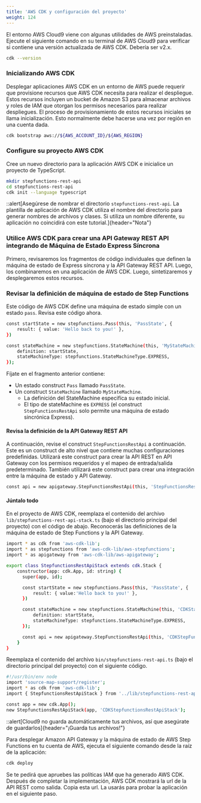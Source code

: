 ```yaml
---
title: 'AWS CDK y configuración del proyecto'
weight: 124
---
```


El entorno AWS Cloud9 viene con algunas utilidades de AWS preinstaladas. Ejecute el siguiente comando en su terminal de AWS Cloud9 para verificar si contiene una versión actualizada de AWS CDK. Debería ser v2.x.

```bash
cdk --version
```

### Inicializando AWS CDK
Desplegar aplicaciones AWS CDK en un entorno de AWS puede requerir que provisione recursos que AWS CDK necesita para realizar el despliegue. Estos recursos incluyen un bucket de Amazon S3 para almacenar archivos y roles de IAM que otorgan los permisos necesarios para realizar despliegues. El proceso de provisionamiento de estos recursos iniciales se llama inicialización. Esto normalmente debe hacerse una vez por región en una cuenta dada.

```bash
cdk bootstrap aws://${AWS_ACCOUNT_ID}/${AWS_REGION}
```

### Configure su proyecto AWS CDK
Cree un nuevo directorio para la aplicación AWS CDK e inicialice un proyecto de TypeScript.

```bash
mkdir stepfunctions-rest-api
cd stepfunctions-rest-api
cdk init --language typescript
```

::alert[Asegúrese de nombrar el directorio `stepfunctions-rest-api`. La plantilla de aplicación de AWS CDK utiliza el nombre del directorio para generar nombres de archivos y clases. Si utiliza un nombre diferente, su aplicación no coincidirá con este tutorial.]{header="Nota"}

### Utilice AWS CDK para crear una API Gateway REST API integrando de Máquina de Estado Express Síncrona

Primero, revisaremos los fragmentos de código individuales que definen la máquina de estado de Express síncrona y la API Gateway REST API. Luego, los combinaremos en una aplicación de AWS CDK. Luego, sintetizaremos y desplegaremos estos recursos.

### Revisar la definición de máquina de estado de Step Functions

Este código de AWS CDK define una máquina de estado simple con un estado `pass`. Revisa este código ahora.

```bash
const startState = new stepfunctions.Pass(this, 'PassState', {
    result: { value: 'Hello back to you!' },
})

const stateMachine = new stepfunctions.StateMachine(this, 'MyStateMachine', {
    definition: startState,
    stateMachineType: stepfunctions.StateMachineType.EXPRESS,
});
```

Fíjate en el fragmento anterior contiene:

- Un estado construct `Pass` llamado `PassState`.
- Un construct `StateMachine` llamado `MyStateMachine`.
  - La definición del StateMachine especifíca su estado inicial.
  - El tipo de stateMachine es `EXPRESS` (el construct `StepFunctionsRestApi` solo permite una máquina de estado sincrónica Express).

#### Revisa la definición de la API Gateway REST API

A continuación, revise el construct `StepFunctionsRestApi` a continuación. Este es un construct de alto nivel que contiene muchas configuraciones predefinidas. Utilizará este construct para crear la API REST en API Gateway con los permisos requeridos y el mapeo de entrada/salida predeterminado. También utilizará este construct para crear una integración entre la máquina de estado y API Gateway.

```bash
const api = new apigateway.StepFunctionsRestApi(this, 'StepFunctionsRestApi', { stateMachine: stateMachine });
```

#### Júntalo todo

En el proyecto de AWS CDK, reemplaza el contenido del archivo `lib/stepfunctions-rest-api-stack.ts` (bajo el directorio principal del proyecto) con el código de abajo. Reconocerás las definiciones de la máquina de estado de Step Functions y la API Gateway.

```bash
import * as cdk from 'aws-cdk-lib';
import * as stepfunctions from 'aws-cdk-lib/aws-stepfunctions';
import * as apigateway from 'aws-cdk-lib/aws-apigateway';

export class StepfunctionsRestApiStack extends cdk.Stack {
    constructor(app: cdk.App, id: string) {
      super(app, id);

      const startState = new stepfunctions.Pass(this, 'PassState', {
          result: { value:'Hello back to you!' },
      })

      const stateMachine = new stepfunctions.StateMachine(this, 'CDKStateMachine', {
          definition: startState,
          stateMachineType: stepfunctions.StateMachineType.EXPRESS,
      });

      const api = new apigateway.StepFunctionsRestApi(this, 'CDKStepFunctionsRestApi', { stateMachine: stateMachine });
    }
}
```

Reemplaza el contenido del archivo `bin/stepfunctions-rest-api.ts` (bajo el directorio principal del proyecto) con el siguiente código.

```bash
#!/usr/bin/env node
import 'source-map-support/register';
import * as cdk from 'aws-cdk-lib';
import { StepfunctionsRestApiStack } from '../lib/stepfunctions-rest-api-stack';

const app = new cdk.App();
new StepfunctionsRestApiStack(app, 'CDKStepfunctionsRestApiStack');
```

::alert[Cloud9 no guarda automáticamente tus archivos, así que asegúrate de guardarlos]{header="¡Guarda tus archivos!"}

Para desplegar Amazon API Gateway y la máquina de estado de AWS Step Functions en tu cuenta de AWS, ejecuta el siguiente comando desde la raíz de la aplicación:
```bash
cdk deploy
```

Se te pedirá que apruebes las políticas IAM que ha generado AWS CDK. Después de completar la implementación, AWS CDK mostrará la url de la API REST como salida. Copia esta url. La usarás para probar la aplicación en el siguiente paso.
